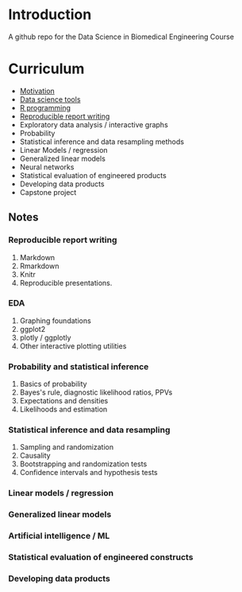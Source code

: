 # Introduction

A github repo for the Data Science in Biomedical Engineering Course

# Curriculum

* [Motivation](https://github.com/bcaffo/ds4bme/blob/master/motivation.md)
* [Data science tools](https://github.com/bcaffo/ds4bme/blob/master/dataScienceTools.md)
* [R programming](https://github.com/bcaffo/ds4bme/blob/master/rprogramming.md)
* [Reproducible report writing](https://github.com/bcaffo/ds4bme/blob/master/reproducible.md)
* Exploratory data analysis / interactive graphs
* Probability 
* Statistical inference and data resampling methods
* Linear Models / regression
* Generalized linear models
* Neural networks
* Statistical evaluation of engineered products
* Developing data products
* Capstone project

## Notes

### Reproducible report writing

1. Markdown
2. Rmarkdown
3. Knitr
4. Reproducible presentations.

### EDA

1. Graphing foundations
2. ggplot2
3. plotly / ggplotly
4. Other interactive plotting utilities

### Probability and statistical inference

1. Basics of probability
2. Bayes's rule, diagnostic likelihood ratios, PPVs
3. Expectations and densities
4. Likelihoods and estimation

### Statistical inference and data resampling

1. Sampling and randomization
2. Causality
3. Bootstrapping and randomization tests
4. Confidence intervals and hypothesis tests

### Linear models / regression

### Generalized linear models 

### Artificial intelligence / ML

### Statistical evaluation of engineered constructs

### Developing data products

